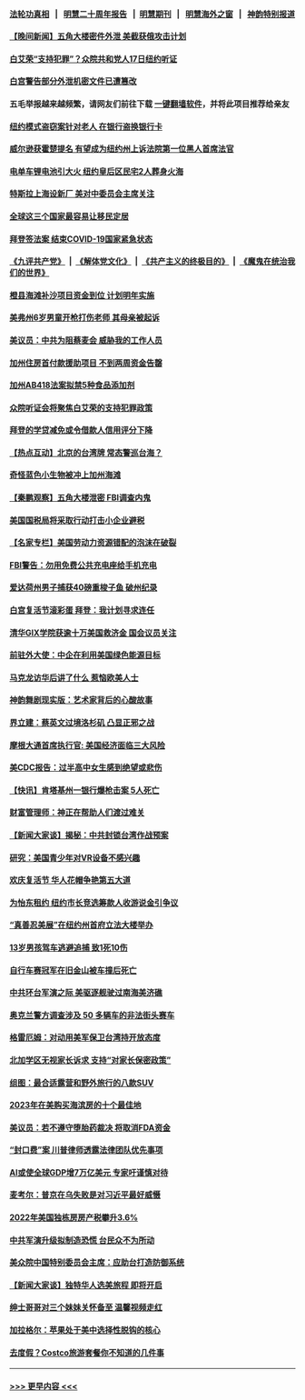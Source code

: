 #### [法轮功真相](https://github.com/gfw-breaker/truth/blob/master/README.md?t=0) &nbsp;&nbsp;|&nbsp;&nbsp; [明慧二十周年报告](https://github.com/gfw-breaker/mh-reports/blob/master/README.md?t=0) &nbsp;&nbsp;|&nbsp;&nbsp;[明慧期刊](https://github.com/gfw-breaker/mh-qikan) &nbsp;&nbsp;|&nbsp;&nbsp; [明慧海外之窗](https://github.com/gfw-breaker/mh-news/blob/master/README.md?t=0) &nbsp;&nbsp;|&nbsp;&nbsp; [神韵特别报道](https://github.com/gfw-breaker/mh-news/blob/master/shenyun.md?t=0)
#### [【晚间新闻】五角大楼密件外泄 美截获俄攻击计划](../pages/nsc412/n13970351.md?t=04111843) 
#### [白艾荣“支持犯罪”？众院共和党人17日纽约听证](../pages/nsc412/n13970167.md?t=04111843) 
#### [白宫警告部分外泄机密文件已遭篡改](../pages/nsc412/n13970184.md?t=04111843) 
#### 五毛举报越来越频繁，请网友们前往下载 [一键翻墙软件](https://github.com/gfw-breaker/ssr-accounts)，并将此项目推荐给亲友
#### [纽约模式盗窃案针对老人 在银行盗换银行卡](../pages/nsc412/n13970187.md?t=04111843) 
#### [威尔逊获霍楚提名 有望成为纽约州上诉法院第一位黑人首席法官](../pages/nsc412/n13970205.md?t=04111843) 
#### [电单车锂电池引大火 纽约皇后区民宅2人葬身火海](../pages/nsc412/n13970161.md?t=04111843) 
#### [特斯拉上海设新厂 美对中委员会主席关注](../pages/nsc412/n13970120.md?t=04111843) 
#### [全球这三个国家最容易让移民定居](../pages/nsc412/n13970080.md?t=04111843) 
#### [拜登签法案 结束COVID-19国家紧急状态](../pages/nsc412/n13970104.md?t=04111843) 
#### [《九评共产党》](https://github.com/begood0513/9ping.md/blob/master/README.md) &nbsp;|&nbsp; [《解体党文化》](../../../../jtdwh.md/blob/master/README.md)  &nbsp;|&nbsp; [《共产主义的终极目的》](../../../../gczydzjmd.md/blob/master/README.md) &nbsp;|&nbsp; [《魔鬼在统治我们的世界》](../../../../mgztzwmdsj.md/blob/master/README.md) 
#### [橙县海滩补沙项目资金到位 计划明年实施](../pages/nsc412/n13970092.md?t=04111843) 
#### [美弗州6岁男童开枪打伤老师 其母亲被起诉](../pages/nsc412/n13970009.md?t=04111843) 
#### [美议员：中共为阻蔡麦会 威胁我的工作人员](../pages/nsc412/n13970087.md?t=04111843) 
#### [加州住房首付款援助项目 不到两周资金告罄](../pages/nsc412/n13970082.md?t=04111843) 
#### [加州AB418法案拟禁5种食品添加剂](../pages/nsc412/n13970043.md?t=04111843) 
#### [众院听证会将聚焦白艾荣的支持犯罪政策](../pages/nsc412/n13969980.md?t=04111843) 
#### [拜登的学贷减免或令借款人信用评分下降](../pages/nsc412/n13970007.md?t=04111843) 
#### [【热点互动】北京的台湾牌 常态警巡台海？](../pages/nsc412/n13970025.md?t=04111843) 
#### [奇怪蓝色小生物被冲上加州海滩](../pages/nsc412/n13970023.md?t=04111843) 
#### [【秦鹏观察】五角大楼泄密 FBI调查内鬼](../pages/nsc412/n13969979.md?t=04111843) 
#### [美国国税局将采取行动打击小企业避税](../pages/nsc412/n13969974.md?t=04111843) 
#### [【名家专栏】美国劳动力资源错配的泡沫在破裂](../pages/nsc412/n13968288.md?t=04111843) 
#### [FBI警告：勿用免费公共充电座给手机充电](../pages/nsc412/n13969957.md?t=04111843) 
#### [爱达荷州男子捕获40磅重梭子鱼 破州纪录](../pages/nsc412/n13969602.md?t=04111843) 
#### [白宫复活节滚彩蛋 拜登：我计划寻求连任](../pages/nsc412/n13969888.md?t=04111843) 
#### [清华GIX学院获逾十万美国救济金 国会议员关注](../pages/nsc412/n13969960.md?t=04111843) 
#### [前驻外大使：中企在利用美国绿色能源目标](../pages/nsc412/n13969863.md?t=04111843) 
#### [马克龙访华后讲了什么 惹恼欧美人士](../pages/nsc412/n13969877.md?t=04111843) 
#### [神韵舞剧现实版：艺术家背后的心酸故事](../pages/nsc412/n13968343.md?t=04111843) 
#### [界立建：蔡英文过境洛杉矶 凸显正邪之战](../pages/nsc412/n13969323.md?t=04111843) 
#### [摩根大通首席执行官: 美国经济面临三大风险](../pages/nsc412/n13969449.md?t=04111843) 
#### [美CDC报告：过半高中女生感到绝望或悲伤](../pages/nsc412/n13969335.md?t=04111843) 
#### [【快讯】肯塔基州一银行爆枪击案 5人死亡](../pages/nsc412/n13969846.md?t=04111843) 
#### [财富管理师：神正在帮助人们渡过难关](../pages/nsc412/n13969110.md?t=04111843) 
#### [【新闻大家谈】揭秘：中共封锁台湾作战预案](../pages/nsc412/n13969788.md?t=04111843) 
#### [研究：美国青少年对VR设备不感兴趣](../pages/nsc412/n13969757.md?t=04111843) 
#### [欢庆复活节 华人花帽争艳第五大道](../pages/nsc412/n13969367.md?t=04111843) 
#### [为怡东租约 纽约市长竞选筹款人收游说金引争议](../pages/nsc412/n13969365.md?t=04111843) 
#### [“真善忍美展”在纽约州首府立法大楼举办](../pages/nsc412/n13969400.md?t=04111843) 
#### [13岁男孩驾车逃避追捕 致1死10伤](../pages/nsc412/n13969502.md?t=04111843) 
#### [自行车赛冠军在旧金山被车撞后死亡](../pages/nsc412/n13969470.md?t=04111843) 
#### [中共环台军演之际 美驱逐舰驶过南海美济礁](../pages/nsc412/n13969324.md?t=04111843) 
#### [奥克兰警方调查涉及 50 多辆车的非法街头赛车](../pages/nsc412/n13969350.md?t=04111843) 
#### [格雷厄姆：对动用美军保卫台湾持开放态度](../pages/nsc412/n13969157.md?t=04111843) 
#### [北加学区无视家长诉求  支持“对家长保密政策”](../pages/nsc412/n13969306.md?t=04111843) 
#### [组图：最合适露营和野外旅行的八款SUV](../pages/nsc412/n13965255.md?t=04111843) 
#### [2023年在美购买海滨房的十个最佳地](../pages/nsc412/n13969125.md?t=04111843) 
#### [美议员：若不遵守堕胎药裁决 将取消FDA资金](../pages/nsc412/n13969096.md?t=04111843) 
#### [“封口费”案 川普律师透露法律团队优先事项](../pages/nsc412/n13969111.md?t=04111843) 
#### [AI或使全球GDP增7万亿美元 专家吁谨慎对待](../pages/nsc412/n13968459.md?t=04111843) 
#### [麦考尔：普京在乌失败是对习近平最好威慑](../pages/nsc412/n13967652.md?t=04111843) 
#### [2022年美国独栋房房产税攀升3.6%](../pages/nsc412/n13968432.md?t=04111843) 
#### [中共军演升级拟制造恐慌 台民众不为所动](../pages/nsc412/n13969065.md?t=04111843) 
#### [美众院中国特别委员会主席：应助台打造防御系统](../pages/nsc412/n13969025.md?t=04111843) 
#### [【新闻大家谈】独特华人选美旅程 即将开启](../pages/nsc412/n13968375.md?t=04111843) 
#### [绅士哥哥对三个妹妹关怀备至 温馨视频走红](../pages/nsc412/n13968228.md?t=04111843) 
#### [加拉格尔：苹果处于美中选择性脱钩的核心](../pages/nsc412/n13968602.md?t=04111843) 
#### [去度假？Costco旅游套餐你不知道的几件事](../pages/nsc412/n13966152.md?t=04111843) 

----
#### [ >>> 更早内容 <<< ](../indexes/nsc412-earlier.md)
